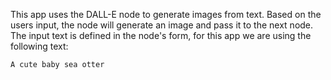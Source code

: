 This app uses the DALL-E node to generate images from text.
Based on the users input, the node will generate an image and pass it to the next node.
The input text is defined in the node's form, for this app we are using the following text:
```
A cute baby sea otter
```